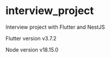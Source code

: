 # interview_project
Interview project with Flutter and NestJS 

Flutter version v3.7.2

Node version v18.15.0